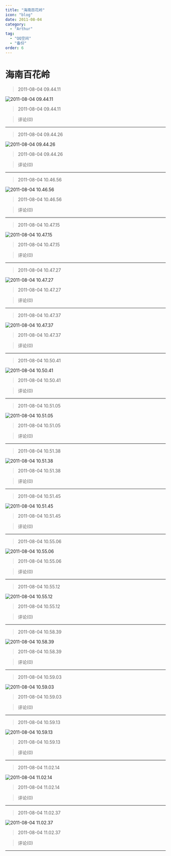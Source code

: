 ```yaml
---
title: "海南百花岭"
icon: "blog"
date: 2011-08-04
category:
  - "Arthur"
tag:
  - "QQ空间"
  - "备份"
order: 6
---
```

# 海南百花岭

> 2011-08-04 09.44.11

![2011-08-04 09.44.11](https://pan.4a1801.life:11443/d/public/Qzone/Albums/最爱/海南百花岭/01_2011-08-04_09.44.11_3689B6D3.webp)

> 2011-08-04 09.44.11

> 评论(0)

---

> 2011-08-04 09.44.26

![2011-08-04 09.44.26](https://pan.4a1801.life:11443/d/public/Qzone/Albums/最爱/海南百花岭/02_2011-08-04_09.44.26_F7304499.webp)

> 2011-08-04 09.44.26

> 评论(0)

---

> 2011-08-04 10.46.56

![2011-08-04 10.46.56](https://pan.4a1801.life:11443/d/public/Qzone/Albums/最爱/海南百花岭/03_2011-08-04_10.46.56_770A694D.webp)

> 2011-08-04 10.46.56

> 评论(0)

---

> 2011-08-04 10.47.15

![2011-08-04 10.47.15](https://pan.4a1801.life:11443/d/public/Qzone/Albums/最爱/海南百花岭/04_2011-08-04_10.47.15_DBFB7E16.webp)

> 2011-08-04 10.47.15

> 评论(0)

---

> 2011-08-04 10.47.27

![2011-08-04 10.47.27](https://pan.4a1801.life:11443/d/public/Qzone/Albums/最爱/海南百花岭/05_2011-08-04_10.47.27_109FDCA1.webp)

> 2011-08-04 10.47.27

> 评论(0)

---

> 2011-08-04 10.47.37

![2011-08-04 10.47.37](https://pan.4a1801.life:11443/d/public/Qzone/Albums/最爱/海南百花岭/06_2011-08-04_10.47.37_FDE34043.webp)

> 2011-08-04 10.47.37

> 评论(0)

---

> 2011-08-04 10.50.41

![2011-08-04 10.50.41](https://pan.4a1801.life:11443/d/public/Qzone/Albums/最爱/海南百花岭/07_2011-08-04_10.50.41_2B6F6645.webp)

> 2011-08-04 10.50.41

> 评论(0)

---

> 2011-08-04 10.51.05

![2011-08-04 10.51.05](https://pan.4a1801.life:11443/d/public/Qzone/Albums/最爱/海南百花岭/08_2011-08-04_10.51.05_B4338973.webp)

> 2011-08-04 10.51.05

> 评论(0)

---

> 2011-08-04 10.51.38

![2011-08-04 10.51.38](https://pan.4a1801.life:11443/d/public/Qzone/Albums/最爱/海南百花岭/09_2011-08-04_10.51.38_561EF9C4.webp)

> 2011-08-04 10.51.38

> 评论(0)

---

> 2011-08-04 10.51.45

![2011-08-04 10.51.45](https://pan.4a1801.life:11443/d/public/Qzone/Albums/最爱/海南百花岭/10_2011-08-04_10.51.45_6B002E8E.webp)

> 2011-08-04 10.51.45

> 评论(0)

---

> 2011-08-04 10.55.06

![2011-08-04 10.55.06](https://pan.4a1801.life:11443/d/public/Qzone/Albums/最爱/海南百花岭/11_2011-08-04_10.55.06_59CF547C.webp)

> 2011-08-04 10.55.06

> 评论(0)

---

> 2011-08-04 10.55.12

![2011-08-04 10.55.12](https://pan.4a1801.life:11443/d/public/Qzone/Albums/最爱/海南百花岭/12_2011-08-04_10.55.12_68C3DE90.webp)

> 2011-08-04 10.55.12

> 评论(0)

---

> 2011-08-04 10.58.39

![2011-08-04 10.58.39](https://pan.4a1801.life:11443/d/public/Qzone/Albums/最爱/海南百花岭/13_2011-08-04_10.58.39_66958FE0.webp)

> 2011-08-04 10.58.39

> 评论(0)

---

> 2011-08-04 10.59.03

![2011-08-04 10.59.03](https://pan.4a1801.life:11443/d/public/Qzone/Albums/最爱/海南百花岭/14_2011-08-04_10.59.03_0571C698.webp)

> 2011-08-04 10.59.03

> 评论(0)

---

> 2011-08-04 10.59.13

![2011-08-04 10.59.13](https://pan.4a1801.life:11443/d/public/Qzone/Albums/最爱/海南百花岭/15_2011-08-04_10.59.13_170729F8.webp)

> 2011-08-04 10.59.13

> 评论(0)

---

> 2011-08-04 11.02.14

![2011-08-04 11.02.14](https://pan.4a1801.life:11443/d/public/Qzone/Albums/最爱/海南百花岭/16_2011-08-04_11.02.14_6CF015E1.webp)

> 2011-08-04 11.02.14

> 评论(0)

---

> 2011-08-04 11.02.37

![2011-08-04 11.02.37](https://pan.4a1801.life:11443/d/public/Qzone/Albums/最爱/海南百花岭/17_2011-08-04_11.02.37_C8FE53F5.webp)

> 2011-08-04 11.02.37

> 评论(0)

---
